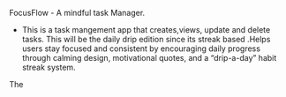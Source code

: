 FocusFlow - A mindful task Manager.
- This is a task mangement app that creates,views, update and delete tasks. This will be the daily drip edition since its  streak based .Helps users stay focused and consistent by encouraging daily progress through calming design, motivational quotes, and a “drip-a-day” habit streak system.

The  

